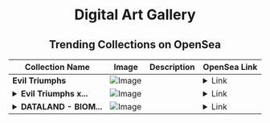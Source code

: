 <div align="center">

# Digital Art Gallery

## Trending Collections on OpenSea

| Collection Name                       | Image                                                                                     | Description                       | OpenSea Link                                                                                          |
|---------------------------------------|-------------------------------------------------------------------------------------------|-----------------------------------|--------------------------------------------------------------------------------------------------------|
| **Evil Triumphs** | ![Image](https://i2.seadn.io/collection/evil-triumphs-456322984/image_type_logo/dee200b70882fd7db9c0c831b57b62/4adee200b70882fd7db9c0c831b57b62.jpeg?w=200&auto=format) |  | <details><summary>Link</summary>[Evil Triumphs](https://opensea.io/collection/evil-triumphs-456322984)</details> |
| **<details><summary>Evil Triumphs x...</summary>Evil Triumphs x Reddit Collectible Avatars</details>** | ![Image](https://i2.seadn.io/collection/evil-triumphs-x-reddit-collectible-avatars/image_type_logo/dee200b70882fd7db9c0c831b57b62/4adee200b70882fd7db9c0c831b57b62.jpeg?w=200&auto=format) |  | <details><summary>Link</summary>[Evil Triumphs x Reddit Collectible Avatars](https://opensea.io/collection/evil-triumphs-x-reddit-collectible-avatars)</details> |
| **<details><summary>DATALAND - BIOM...</summary>DATALAND - BIOME LUMINA</details>** | ![Image](https://i2.seadn.io/collection/dataland-biome-lumina-437810576/image_type_logo/88b7923a5870cd2eeacb6f4f0a04c8/e688b7923a5870cd2eeacb6f4f0a04c8.jpeg?w=200&auto=format) |  | <details><summary>Link</summary>[DATALAND - BIOME LUMINA](https://opensea.io/collection/dataland-biome-lumina-437810576)</details> |

</div>